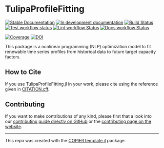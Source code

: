# TulipaProfileFitting

<!-- This check was disabled because these links don't exist until you push, create documentation, and create your first release -->
<!-- markdown-link-check-disable -->
[![Stable Documentation](https://img.shields.io/badge/docs-stable-blue.svg)](https://TulipaEnergy.github.io/TulipaProfileFitting.jl/stable)
[![In development documentation](https://img.shields.io/badge/docs-dev-blue.svg)](https://TulipaEnergy.github.io/TulipaProfileFitting.jl/dev)
[![Build Status](https://github.com/TulipaEnergy/TulipaProfileFitting.jl/workflows/Test/badge.svg)](https://github.com/TulipaEnergy/TulipaProfileFitting.jl/actions)
[![Test workflow status](https://github.com/TulipaEnergy/TulipaProfileFitting.jl/actions/workflows/Test.yml/badge.svg?branch=main)](https://github.com/TulipaEnergy/TulipaProfileFitting.jl/actions/workflows/Test.yml?query=branch%3Amain)
[![Lint workflow Status](https://github.com/TulipaEnergy/TulipaProfileFitting.jl/actions/workflows/Lint.yml/badge.svg?branch=main)](https://github.com/TulipaEnergy/TulipaProfileFitting.jl/actions/workflows/Lint.yml?query=branch%3Amain)
[![Docs workflow Status](https://github.com/TulipaEnergy/TulipaProfileFitting.jl/actions/workflows/Docs.yml/badge.svg?branch=main)](https://github.com/TulipaEnergy/TulipaProfileFitting.jl/actions/workflows/Docs.yml?query=branch%3Amain)

[![Coverage](https://codecov.io/gh/TulipaEnergy/TulipaProfileFitting.jl/branch/master/graph/badge.svg)](https://codecov.io/gh/TulipaEnergy/TulipaProfileFitting.jl)
[![DOI](https://zenodo.org/badge/DOI/FIXME)](https://doi.org/FIXME)

This package is a nonlinear programming (NLP) optimization model to fit renewable time series profiles from historical data to future target capacity factors.

## How to Cite

If you use TulipaProfileFitting.jl in your work, please cite using the reference given in [CITATION.cff](https://github.com/TulipaEnergy/TulipaProfileFitting.jl/blob/main/CITATION.cff).

## Contributing

If you want to make contributions of any kind, please first that a look into our [contributing guide directly on GitHub](docs/src/contributing.md) or the [contributing page on the website](https://TulipaEnergy.github.io/TulipaProfileFitting.jl/dev/contributing/).

---

This repo was created with the [COPIERTemplate.jl](https://github.com/abelsiqueira/COPIERTemplate.jl) package.
